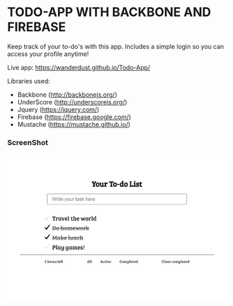 # TODO-APP WITH BACKBONE AND FIREBASE

Keep track of your to-do's with this app. Includes a simple login so you can access your profile anytime!

Live app:  https://wanderdust.github.io/Todo-App/

Libraries used:
* Backbone (http://backbonejs.org/)
* UnderScore (http://underscorejs.org/)
* Jquery (https://jquery.com/)
* Firebase (https://firebase.google.com/)
* Mustache (https://mustache.github.io/)


### ScreenShot
![ScreenShot](https://raw.githubusercontent.com/wanderdust/Todo-App/master/assets/images/ScreenShot.jpg)
